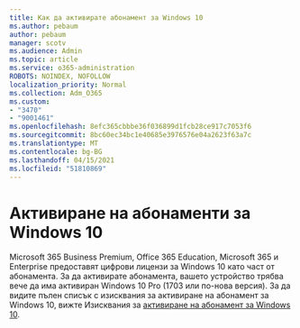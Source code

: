 ```yaml
---
title: Как да активирате абонамент за Windows 10
ms.author: pebaum
author: pebaum
manager: scotv
ms.audience: Admin
ms.topic: article
ms.service: o365-administration
ROBOTS: NOINDEX, NOFOLLOW
localization_priority: Normal
ms.collection: Adm_O365
ms.custom:
- "3470"
- "9001461"
ms.openlocfilehash: 8efc365cbbbe36f036899d1fcb28ce917c7053f6
ms.sourcegitcommit: 8bc60ec34bc1e40685e3976576e04a2623f63a7c
ms.translationtype: MT
ms.contentlocale: bg-BG
ms.lasthandoff: 04/15/2021
ms.locfileid: "51810869"
---
```

# <a name="activating-windows-10-subscriptions"></a>Активиране на абонаменти за Windows 10

Microsoft 365 Business Premium, Office 365 Education, Microsoft 365 и Enterprise предоставят цифрови лицензи за Windows 10 като част от абонамента. За да активирате абонамента, вашето устройство трябва вече да има активиран Windows 10 Pro (1703 или по-нова версия). За да видите пълен списък с изисквания за активиране на абонамент за Windows 10, вижте Изисквания за [активиране на абонамент за Windows 10](https://docs.microsoft.com/windows/deployment/windows-10-subscription-activation#requirements).
